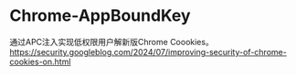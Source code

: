 # Chrome-AppBoundKey

通过APC注入实现低权限用户解新版Chrome Coookies。
https://security.googleblog.com/2024/07/improving-security-of-chrome-cookies-on.html
